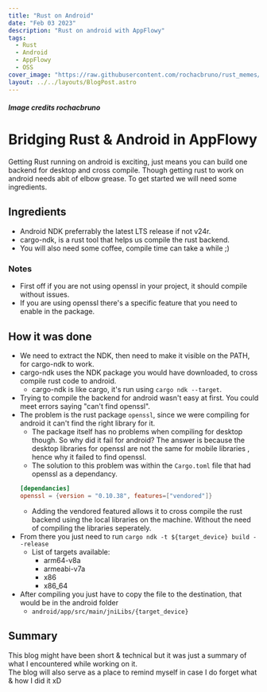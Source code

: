 ```yaml
---
title: "Rust on Android"
date: "Feb 03 2023"
description: "Rust on android with AppFlowy"
tags:
  - Rust
  - Android
  - AppFlowy
  - OSS
cover_image: "https://raw.githubusercontent.com/rochacbruno/rust_memes/master/img/ferris_hand_up.jpg"
layout: ../../layouts/BlogPost.astro
---
```


##### Image credits rochacbruno

# Bridging Rust & Android in AppFlowy

Getting Rust running on android is exciting, just means you can build one backend for desktop and cross compile.
Though getting rust to work on android needs abit of elbow grease.
To get started we will need some ingredients.

## Ingredients

- Android NDK preferrably the latest LTS release if not v24r.
- cargo-ndk, is a rust tool that helps us compile the rust backend.
- You will also need some coffee, compile time can take a while ;)


### Notes

- First off if you are not using openssl in your project, it should compile without issues.
- If you are using openssl there's a specific feature that you need to enable in the package.

## How it was done

- We need to extract the NDK, then need to make it visible on the PATH, for cargo-ndk to work.
- cargo-ndk uses the NDK package you would have downloaded, to cross compile rust code to android.
  - cargo-ndk is like cargo, it's run using ``cargo ndk --target``.
- Trying to compile the backend for android wasn't easy at first. You could meet errors saying "can't find openssl".
- The problem is the rust package ``openssl``, since we were compiling for android it can't find the right library for it.
  - The package itself has no problems when compiling for desktop though. So why did it fail for android?
  The answer is because the desktop libraries for openssl are not the same for mobile libraries , hence why it failed to find openssl.
  - The solution to this problem was within the ``Cargo.toml`` file that had openssl as a dependancy.
  ```toml
  [dependancies]
  openssl = {version = "0.10.38", features=["vendored"]}
  ```
  - Adding the vendored featured allows it to cross compile the rust backend using the local libraries on the machine.
  Without the need of compiling the libraries seperately.
- From there you just need to run ``cargo ndk -t ${target_device} build --release``
  - List of targets available:
    - arm64-v8a
    - armeabi-v7a
    - x86
    - x86_64
- After compiling you just have to copy the file to the destination, that would be in the android folder
  - ``android/app/src/main/jniLibs/{target_device}``

## Summary

This blog might have been short & technical but it was just a summary of what I encountered while working on it. <br/>
The blog will also serve as a place to remind myself in case I do forget what & how I did it xD
